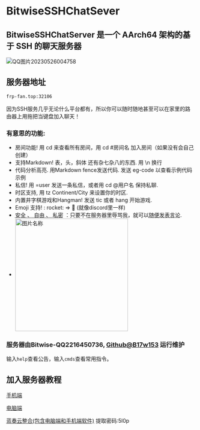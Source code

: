# BitwiseSSHChatSever
## BitwiseSSHChatServer 是一个 AArch64 架构的基于 SSH 的聊天服务器

![QQ图片20230526004758](https://picdl.sunbangyan.cn/2023/05/26/smc3e.png)
## 服务器地址

```bash
frp-fan.top:32106
```

因为SSH服务几乎无论什么平台都有，所以你可以随时随地甚至可以在家里的路由器上用拖把当键盘加入聊天！
### 有意思的功能:
- 房间功能! 用 cd 来查看所有房间，用 cd #房间名 加入房间（如果没有会自己创建）
- 支持Markdown! 表，头，斜体 还有杂七杂八的东西. 用 \n 换行
- 代码分析高亮. 用Markdown fence发送代码. 发送 eg-code 以查看示例代码示例
- 私信! 用 =user <msg> 发送一条私信，或者用 cd @用户名 保持私聊.
- 时区支持, 用 tz Continent/City 来设置你的时区.
- 内置井字棋游戏和Hangman! 发送 tic 或者 hang <word>开始游戏.
- Emoji 支持! : rocket: => 🚀  (就像discord里一样)
-  <abbr title="Hyper Text Markup Language">安全 、 自由 、 私密</abbr> ：只要不在服务器里辱骂我，就可以<abbr title="World Wide Web Consortium">随便发表言论</abbr>.
- <img src="https://picdl.sunbangyan.cn/2023/05/26/j3ojx.png" width = "300" height = "300" alt="图片名称" align=center />
  
### 服务器由Bitwise-QQ2216450736, [Github@B17w153](https://GITHUB.COM/B17w153) 运行维护
输入`help`查看公告，输入`cmds`查看常用指令。
  
## 加入服务器教程
  [手机端](https://)
  
  [电脑端](https://)
  
  
[蓝奏云整合(包含电脑端和手机端软件)](https://bitwise.lanzoum.com/b0425ngkb) 提取密码:5l0p
